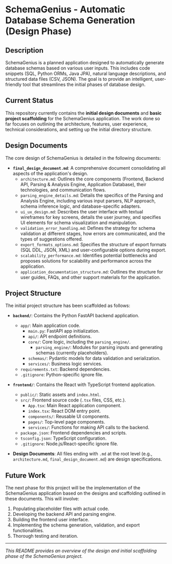# SchemaGenius - Automatic Database Schema Generation (Design Phase)

## Description

SchemaGenius is a planned application designed to automatically generate database schemas based on various user inputs. This includes code snippets (SQL, Python ORMs, Java JPA), natural language descriptions, and structured data files (CSV, JSON). The goal is to provide an intelligent, user-friendly tool that streamlines the initial phases of database design.

## Current Status

This repository currently contains the **initial design documents** and **basic project scaffolding** for the SchemaGenius application. The work done so far focuses on outlining the architecture, features, user experience, technical considerations, and setting up the initial directory structure.

## Design Documents

The core design of SchemaGenius is detailed in the following documents:

*   **`final_design_document.md`**: A comprehensive document consolidating all aspects of the application's design.
    *   `architecture.md`: Outlines the core components (Frontend, Backend API, Parsing & Analysis Engine, Application Database), their technologies, and communication flows.
    *   `parsing_engine_details.md`: Details the specifics of the Parsing and Analysis Engine, including various input parsers, NLP approach, schema inference logic, and database-specific adapters.
    *   `ui_ux_design.md`: Describes the user interface with textual wireframes for key screens, details the user journey, and specifies UI elements for schema visualization and manipulation.
    *   `validation_error_handling.md`: Defines the strategy for schema validation at different stages, how errors are communicated, and the types of suggestions offered.
    *   `export_formats_options.md`: Specifies the structure of export formats (SQL DDL, JSON, XML) and user-configurable options during export.
    *   `scalability_performance.md`: Identifies potential bottlenecks and proposes solutions for scalability and performance across the application.
    *   `application_documentation_structure.md`: Outlines the structure for user guides, FAQs, and other support materials for the application.

## Project Structure

The initial project structure has been scaffolded as follows:

*   **`backend/`**: Contains the Python FastAPI backend application.
    *   `app/`: Main application code.
        *   `main.py`: FastAPI app initialization.
        *   `api/`: API endpoint definitions.
        *   `core/`: Core logic, including the `parsing_engine/`.
            *   `parsing_engine/`: Modules for parsing inputs and generating schemas (currently placeholders).
        *   `schemas/`: Pydantic models for data validation and serialization.
        *   `services/`: Business logic services.
    *   `requirements.txt`: Backend dependencies.
    *   `.gitignore`: Python-specific ignore file.

*   **`frontend/`**: Contains the React with TypeScript frontend application.
    *   `public/`: Static assets and `index.html`.
    *   `src/`: Frontend source code (`.tsx` files, CSS, etc.).
        *   `App.tsx`: Main React application component.
        *   `index.tsx`: React DOM entry point.
        *   `components/`: Reusable UI components.
        *   `pages/`: Top-level page components.
        *   `services/`: Functions for making API calls to the backend.
    *   `package.json`: Frontend dependencies and scripts.
    *   `tsconfig.json`: TypeScript configuration.
    *   `.gitignore`: Node.js/React-specific ignore file.

*   **Design Documents**: All files ending with `.md` at the root level (e.g., `architecture.md`, `final_design_document.md`) are design specifications.

## Future Work

The next phase for this project will be the implementation of the SchemaGenius application based on the designs and scaffolding outlined in these documents. This will involve:

1.  Populating placeholder files with actual code.
2.  Developing the backend API and parsing engine.
3.  Building the frontend user interface.
4.  Implementing the schema generation, validation, and export functionalities.
5.  Thorough testing and iteration.

---

*This README provides an overview of the design and initial scaffolding phase of the SchemaGenius project.*
